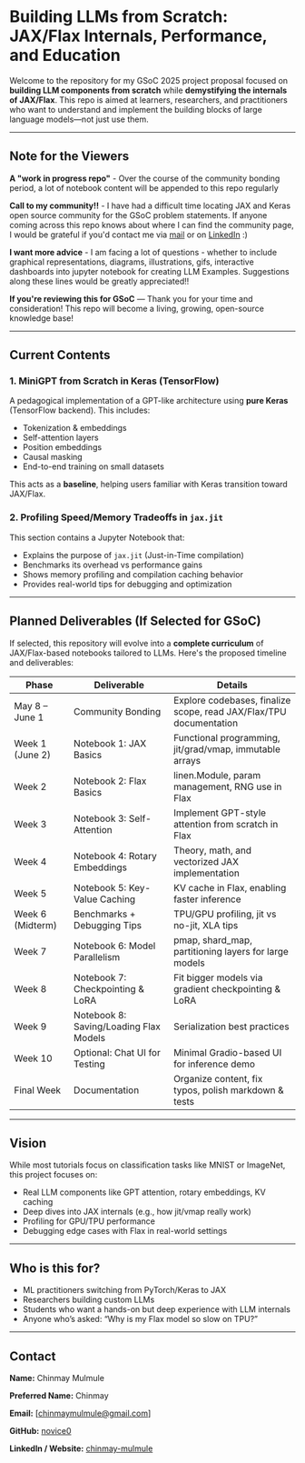 # Building LLMs from Scratch: JAX/Flax Internals, Performance, and Education

Welcome to the repository for my GSoC 2025 project proposal focused on **building LLM components from scratch** while **demystifying the internals of JAX/Flax**. This repo is aimed at learners, researchers, and practitioners who want to understand and implement the building blocks of large language models—not just use them.

---

## Note for the Viewers

**A "work in progress repo"** - Over the course of the community bonding period, a lot of notebook content will be appended to this repo regularly

**Call to my community!!** - I have had a difficult time locating JAX and Keras open source community for the GSoC problem statements. If anyone coming across this repo knows about where I can find the community page, I would be grateful if you'd contact me via [mail](chinmaymulmule@gmail.com) or on [LinkedIn](https://www.linkedin.com/in/chinmay-mulmule-996195254/) :)

**I want more advice** - I am facing a lot of questions - whether to include graphical representations, diagrams, illustrations, gifs, interactive dashboards into jupyter notebook for creating LLM Examples. Suggestions along these lines would be greatly appreciated!!

**If you're reviewing this for GSoC** — Thank you for your time and consideration! This repo will become a living, growing, open-source knowledge base!

---

## Current Contents

### 1. MiniGPT from Scratch in Keras (TensorFlow)

A pedagogical implementation of a GPT-like architecture using **pure Keras** (TensorFlow backend). This includes:

- Tokenization & embeddings
- Self-attention layers
- Position embeddings
- Causal masking
- End-to-end training on small datasets

This acts as a **baseline**, helping users familiar with Keras transition toward JAX/Flax.

### 2. Profiling Speed/Memory Tradeoffs in `jax.jit`

This section contains a Jupyter Notebook that:

- Explains the purpose of `jax.jit` (Just-in-Time compilation)
- Benchmarks its overhead vs performance gains
- Shows memory profiling and compilation caching behavior
- Provides real-world tips for debugging and optimization

---

## Planned Deliverables (If Selected for GSoC)

If selected, this repository will evolve into a **complete curriculum** of JAX/Flax-based notebooks tailored to LLMs. Here's the proposed timeline and deliverables:

| **Phase**        | **Deliverable**                        | **Details**                                                        |
| ---------------- | -------------------------------------- | ------------------------------------------------------------------ |
| May 8 – June 1   | Community Bonding                      | Explore codebases, finalize scope, read JAX/Flax/TPU documentation |
| Week 1 (June 2)  | Notebook 1: JAX Basics                 | Functional programming, jit/grad/vmap, immutable arrays            |
| Week 2           | Notebook 2: Flax Basics                | linen.Module, param management, RNG use in Flax                    |
| Week 3           | Notebook 3: Self-Attention             | Implement GPT-style attention from scratch in Flax                 |
| Week 4           | Notebook 4: Rotary Embeddings          | Theory, math, and vectorized JAX implementation                    |
| Week 5           | Notebook 5: Key-Value Caching          | KV cache in Flax, enabling faster inference                        |
| Week 6 (Midterm) | Benchmarks + Debugging Tips            | TPU/GPU profiling, jit vs no-jit, XLA tips                         |
| Week 7           | Notebook 6: Model Parallelism          | pmap, shard_map, partitioning layers for large models              |
| Week 8           | Notebook 7: Checkpointing & LoRA       | Fit bigger models via gradient checkpointing & LoRA                |
| Week 9           | Notebook 8: Saving/Loading Flax Models | Serialization best practices                                       |
| Week 10          | Optional: Chat UI for Testing          | Minimal Gradio-based UI for inference demo                         |
| Final Week       | Documentation                          | Organize content, fix typos, polish markdown & tests               |

---

## Vision

While most tutorials focus on classification tasks like MNIST or ImageNet, this project focuses on:

- Real LLM components like GPT attention, rotary embeddings, KV caching
- Deep dives into JAX internals (e.g., how jit/vmap really work)
- Profiling for GPU/TPU performance
- Debugging edge cases with Flax in real-world settings

---

## Who is this for?

- ML practitioners switching from PyTorch/Keras to JAX
- Researchers building custom LLMs
- Students who want a hands-on but deep experience with LLM internals
- Anyone who’s asked: “Why is my Flax model so slow on TPU?”

---

## Contact

**Name:** Chinmay Mulmule

**Preferred Name:** Chinmay

**Email:** [chinmaymulmule@gmail.com]

**GitHub:** [novice0](https://github.com/novice0)

**LinkedIn / Website:** [chinmay-mulmule](https://www.linkedin.com/in/chinmay-mulmule-996195254/)
